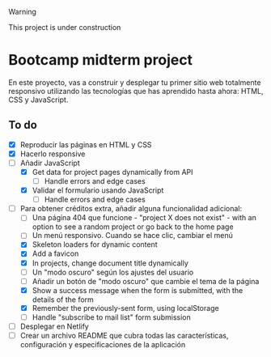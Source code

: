 > [!WARNING]
> This project is under construction️

# Bootcamp midterm project

En este proyecto, vas a construir y desplegar tu primer sitio web totalmente responsivo utilizando las tecnologías que has aprendido hasta ahora: HTML, CSS y JavaScript.

## To do

- [x] Reproducir las páginas en HTML y CSS
- [x] Hacerlo responsive
- [ ] Añadir JavaScript
  - [x] Get data for project pages dynamically from API
    - [ ] Handle errors and edge cases
  - [x] Validar el formulario usando JavaScript
    - [ ] Handle errors and edge cases
- [ ] Para obtener créditos extra, añadir alguna funcionalidad adicional:
  - [ ] Una página 404 que funcione - "project X does not exist" - with an option to see a random project or go back to the home page
  - [ ] Un menú responsivo. Cuando se hace clic, cambiar el menú
  - [x] Skeleton loaders for dynamic content
  - [x] Add a favicon
  - [x] In projects, change document title dynamically
  - [ ] Un "modo oscuro" según los ajustes del usuario
  - [ ] Añadir un botón de "modo oscuro" que cambie el tema de la página
  - [x] Show a success message when the form is submitted, with the details of the form
  - [x] Remember the previously-sent form, using localStorage
  - [ ] Handle "subscribe to mail list" form submission
- [ ] Desplegar en Netlify
- [ ] Crear un archivo README que cubra todas las características, configuración y especificaciones de la aplicación
